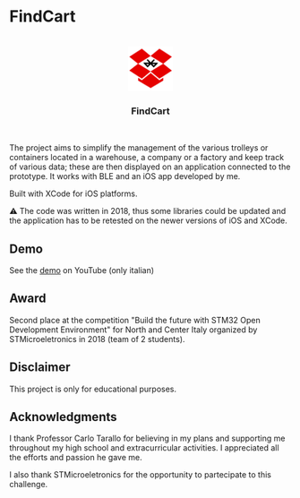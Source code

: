 # FindCart

<!-- PROJECT LOGO -->
<br />
<div align="center">
    <img src="FindCart/Assets.xcassets/AppIcon.appiconset/Icon-iPadPro@2x.png" alt="Logo" width="80" height="80">

  <h3 align="center">FindCart</h3>
  <br>
</div>

The project aims to simplify the management of the various trolleys or containers located in a warehouse, a company or a factory and keep track of various data; these are then displayed on an application connected to the prototype. It works with BLE and an iOS app developed by me. 

Built with XCode for iOS platforms.

:warning: The code was written in 2018, thus some libraries could be updated and the application has to be retested on the newer versions of iOS and XCode.


## Demo
See the [demo](https://youtu.be/3IQePwn-8O8) on YouTube (only italian)

## Award
Second place at the competition "Build the future with STM32 Open Development Environment" for North and Center Italy organized by STMicroeletronics in 2018 (team of 2 students).

## Disclaimer
This project is only for educational purposes.

## Acknowledgments
I thank Professor Carlo Tarallo for believing in my plans and supporting me throughout my high school and extracurricular activities. I appreciated all the efforts and passion he gave me.

I also thank STMicroeletronics for the opportunity to partecipate to this challenge.